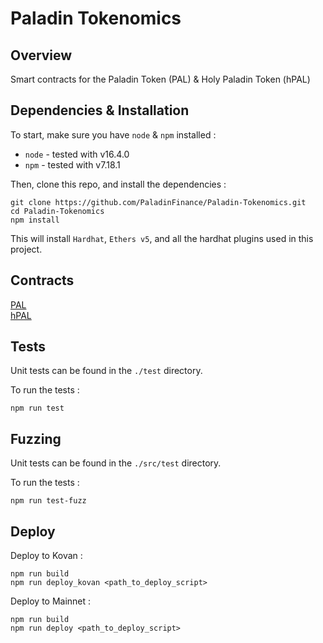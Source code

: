 # Paladin Tokenomics

## Overview

Smart contracts for the Paladin Token (PAL) & Holy Paladin Token (hPAL) 
  

## Dependencies & Installation


To start, make sure you have `node` & `npm` installed : 
* `node` - tested with v16.4.0
* `npm` - tested with v7.18.1

Then, clone this repo, and install the dependencies : 

```
git clone https://github.com/PaladinFinance/Paladin-Tokenomics.git
cd Paladin-Tokenomics
npm install
```

This will install `Hardhat`, `Ethers v5`, and all the hardhat plugins used in this project.


## Contracts


[PAL](https://github.com/PaladinFinance/Paladin-Tokenomics/blob/main/contracts/PaladinToken.sol)  
[hPAL](https://github.com/PaladinFinance/Paladin-Tokenomics/blob/main/contracts/HolyPaladinToken.sol)  



## Tests


Unit tests can be found in the `./test` directory.

To run the tests : 
```
npm run test
```


## Fuzzing

Unit tests can be found in the `./src/test` directory.

To run the tests : 
```
npm run test-fuzz
```


## Deploy


Deploy to Kovan :
```
npm run build
npm run deploy_kovan <path_to_deploy_script>
```

Deploy to Mainnet :
```
npm run build
npm run deploy <path_to_deploy_script>
```
